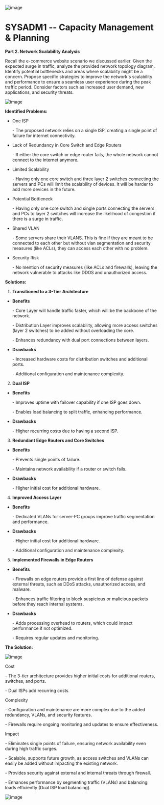 ![image](https://github.com/user-attachments/assets/2105a9a4-4d9a-4578-a5eb-2133d5a07e37)


# SYSADM1 -- Capacity Management & Planning

**Part 2. Network Scalability Analysis**

Recall the e-commerce website scenario we discussed earlier. Given the
expected surge in traffic, analyze the provided network topology
diagram. Identify potential bottlenecks and areas where scalability
might be a concern. Propose specific strategies to improve the
network\'s scalability and performance to ensure a seamless user
experience during the peak traffic period. Consider factors such as
increased user demand, new applications, and security threats.

![image](https://github.com/user-attachments/assets/2c453457-0933-4688-9d3d-b3ad6d2ef0f2)


**Identified Problems:**

-   One ISP

    \- The proposed network relies on a single ISP, creating a single
    point of failure for internet connectivity.

-   Lack of Redundancy in Core Switch and Edge Routers

    \- If either the core switch or edge router fails, the whole network
    cannot connect to the internet anymore.

-   Limited Scalability

    \- Having only one core switch and three layer 2 switches connecting
    the servers and PCs will limit the scalability of devices. It will
    be harder to add more devices in the future.

-   Potential Bottleneck

    \- Having only one core switch and single ports connecting the
    servers and PCs to layer 2 switches will increase the likelihood of
    congestion if there is a surge in traffic.

-   Shared VLAN

    \- Some servers share their VLANS. This is fine if they are meant to
    be connected to each other but without vlan segmentation and
    security measures (like ACLs), they can access each other with no
    problem.

-   Security Risk

    \- No mention of security measures (like ACLs and firewalls),
    leaving the network vulnerable to attacks like DDOS and unauthorized
    access.

**Solutions:**

1.  **Transitioned to a 3-Tier Architecture**

-   **Benefits**

    \- Core Layer will handle traffic faster, which will be the backbone
    of the network.

    \- Distribution Layer improves scalability, allowing more access
    switches (layer 2 switches) to be added without overloading the
    core.

    \- Enhances redundancy with dual port connections between layers.

-   **Drawbacks**

    \- Increased hardware costs for distribution switches and additional
    ports.

    \- Additional configuration and maintenance complexity.

2.  **Dual ISP**

-   **Benefits**

    \- Improves uptime with failover capability if one ISP goes down.

    \- Enables load balancing to split traffic, enhancing performance.

-   **Drawbacks**

    \- Higher recurring costs due to having a second ISP.

3.  **Redundant Edge Routers and Core Switches**

-   **Benefits**

    \- Prevents single points of failure.

    \- Maintains network availability if a router or switch fails.

-   **Drawbacks**

    \- Higher initial cost for additional hardware.

4.  **Improved Access Layer**

-   **Benefits**

    \- Dedicated VLANs for server-PC groups improve traffic segmentation
    and performance.

-   **Drawbacks**

    \- Higher initial cost for additional hardware.

    \- Additional configuration and maintenance complexity.

5.  **Implemented Firewalls in Edge Routers**

-   **Benefits**

    \- Firewalls on edge routers provide a first line of defense against
    external threats, such as DDoS attacks, unauthorized access, and
    malware.

    \- Enhances traffic filtering to block suspicious or malicious
    packets before they reach internal systems.

-   **Drawbacks**

    \- Adds processing overhead to routers, which could impact
    performance if not optimized.

    \- Requires regular updates and monitoring.

 **The Solution:**

![image](https://github.com/user-attachments/assets/b4830a96-dc42-4b62-943f-9a313b9ad4b1)


Cost

\- The 3-tier architecture provides higher initial costs for additional
routers, switches, and ports.

\- Dual ISPs add recurring costs.

Complexity

\- Configuration and maintenance are more complex due to the added
redundancy, VLANs, and security features.

\- Firewalls require ongoing monitoring and updates to ensure
effectiveness.

Impact

\- Eliminates single points of failure, ensuring network availability
even during high traffic surges.

\- Scalable, supports future growth, as access switches and VLANs can
easily be added without impacting the existing network.

\- Provides security against external and internal threats through
firewall.

\- Enhances performance by segmenting traffic (VLANs) and balancing
loads efficiently (Dual ISP load balancing).

![image](https://github.com/user-attachments/assets/f58aeb58-d0e0-4cb2-b4a8-1a019e6a4b04)
